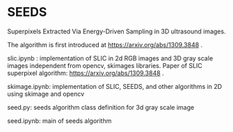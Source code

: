 # SEEDS
Superpixels Extracted Via Energy-Driven Sampling in 3D ultrasound images.


The algorithm is first introduced at https://arxiv.org/abs/1309.3848 .

slic.ipynb : implementation of SLIC in 2d RGB images and 3D gray scale images independent from opencv, skimages libraries. Paper of SLIC superpixel algorithm: https://arxiv.org/abs/1309.3848 .

skimage.ipynb: implementation of SLIC, SEEDS, and other algorithms in 2D using skimage and opencv

seed.py: seeds algorithm class definition for 3d gray scale image

seed.ipynb: main of seeds algorithm


